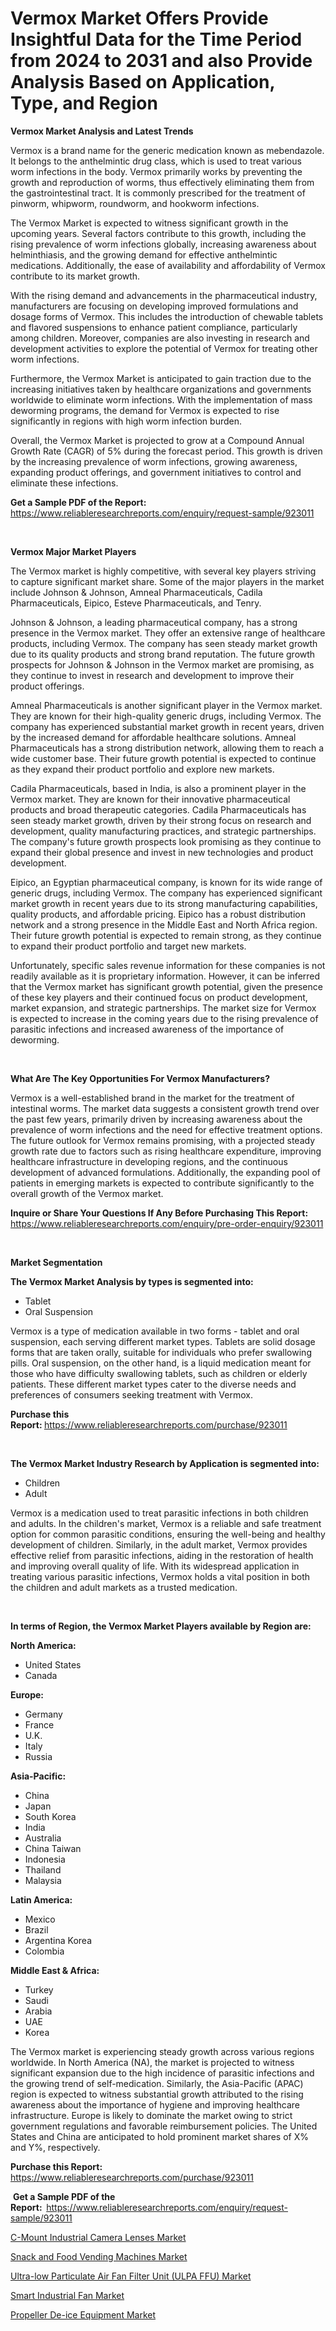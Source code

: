 <p><h1>Vermox Market Offers Provide Insightful Data for the Time Period from 2024 to 2031 and also Provide Analysis Based on Application, Type, and Region</h1></p><p><strong>Vermox Market Analysis and Latest Trends</strong></p>
<p><p>Vermox is a brand name for the generic medication known as mebendazole. It belongs to the anthelmintic drug class, which is used to treat various worm infections in the body. Vermox primarily works by preventing the growth and reproduction of worms, thus effectively eliminating them from the gastrointestinal tract. It is commonly prescribed for the treatment of pinworm, whipworm, roundworm, and hookworm infections.</p><p>The Vermox Market is expected to witness significant growth in the upcoming years. Several factors contribute to this growth, including the rising prevalence of worm infections globally, increasing awareness about helminthiasis, and the growing demand for effective anthelmintic medications. Additionally, the ease of availability and affordability of Vermox contribute to its market growth.</p><p>With the rising demand and advancements in the pharmaceutical industry, manufacturers are focusing on developing improved formulations and dosage forms of Vermox. This includes the introduction of chewable tablets and flavored suspensions to enhance patient compliance, particularly among children. Moreover, companies are also investing in research and development activities to explore the potential of Vermox for treating other worm infections.</p><p>Furthermore, the Vermox Market is anticipated to gain traction due to the increasing initiatives taken by healthcare organizations and governments worldwide to eliminate worm infections. With the implementation of mass deworming programs, the demand for Vermox is expected to rise significantly in regions with high worm infection burden.</p><p>Overall, the Vermox Market is projected to grow at a Compound Annual Growth Rate (CAGR) of 5% during the forecast period. This growth is driven by the increasing prevalence of worm infections, growing awareness, expanding product offerings, and government initiatives to control and eliminate these infections.</p></p>
<p><strong>Get a Sample PDF of the Report:&nbsp;</strong> <a href="https://www.reliableresearchreports.com/enquiry/request-sample/923011">https://www.reliableresearchreports.com/enquiry/request-sample/923011</a></p>
<p>&nbsp;</p>
<p><strong>Vermox Major Market Players</strong></p>
<p><p>The Vermox market is highly competitive, with several key players striving to capture significant market share. Some of the major players in the market include Johnson & Johnson, Amneal Pharmaceuticals, Cadila Pharmaceuticals, Eipico, Esteve Pharmaceuticals, and Tenry.</p><p>Johnson & Johnson, a leading pharmaceutical company, has a strong presence in the Vermox market. They offer an extensive range of healthcare products, including Vermox. The company has seen steady market growth due to its quality products and strong brand reputation. The future growth prospects for Johnson & Johnson in the Vermox market are promising, as they continue to invest in research and development to improve their product offerings.</p><p>Amneal Pharmaceuticals is another significant player in the Vermox market. They are known for their high-quality generic drugs, including Vermox. The company has experienced substantial market growth in recent years, driven by the increased demand for affordable healthcare solutions. Amneal Pharmaceuticals has a strong distribution network, allowing them to reach a wide customer base. Their future growth potential is expected to continue as they expand their product portfolio and explore new markets.</p><p>Cadila Pharmaceuticals, based in India, is also a prominent player in the Vermox market. They are known for their innovative pharmaceutical products and broad therapeutic categories. Cadila Pharmaceuticals has seen steady market growth, driven by their strong focus on research and development, quality manufacturing practices, and strategic partnerships. The company's future growth prospects look promising as they continue to expand their global presence and invest in new technologies and product development.</p><p>Eipico, an Egyptian pharmaceutical company, is known for its wide range of generic drugs, including Vermox. The company has experienced significant market growth in recent years due to its strong manufacturing capabilities, quality products, and affordable pricing. Eipico has a robust distribution network and a strong presence in the Middle East and North Africa region. Their future growth potential is expected to remain strong, as they continue to expand their product portfolio and target new markets.</p><p>Unfortunately, specific sales revenue information for these companies is not readily available as it is proprietary information. However, it can be inferred that the Vermox market has significant growth potential, given the presence of these key players and their continued focus on product development, market expansion, and strategic partnerships. The market size for Vermox is expected to increase in the coming years due to the rising prevalence of parasitic infections and increased awareness of the importance of deworming.</p></p>
<p>&nbsp;</p>
<p><strong>What Are The Key Opportunities For Vermox Manufacturers?</strong></p>
<p><p>Vermox is a well-established brand in the market for the treatment of intestinal worms. The market data suggests a consistent growth trend over the past few years, primarily driven by increasing awareness about the prevalence of worm infections and the need for effective treatment options. The future outlook for Vermox remains promising, with a projected steady growth rate due to factors such as rising healthcare expenditure, improving healthcare infrastructure in developing regions, and the continuous development of advanced formulations. Additionally, the expanding pool of patients in emerging markets is expected to contribute significantly to the overall growth of the Vermox market.</p></p>
<p><strong>Inquire or Share Your Questions If Any Before Purchasing This Report:</strong> <a href="https://www.reliableresearchreports.com/enquiry/pre-order-enquiry/923011">https://www.reliableresearchreports.com/enquiry/pre-order-enquiry/923011</a></p>
<p>&nbsp;</p>
<p><strong>Market Segmentation</strong></p>
<p><strong>The Vermox Market Analysis by types is segmented into:</strong></p>
<p><ul><li>Tablet</li><li>Oral Suspension</li></ul></p>
<p><p>Vermox is a type of medication available in two forms - tablet and oral suspension, each serving different market types. Tablets are solid dosage forms that are taken orally, suitable for individuals who prefer swallowing pills. Oral suspension, on the other hand, is a liquid medication meant for those who have difficulty swallowing tablets, such as children or elderly patients. These different market types cater to the diverse needs and preferences of consumers seeking treatment with Vermox.</p></p>
<p><strong>Purchase this Report:&nbsp;</strong><a href="https://www.reliableresearchreports.com/purchase/923011">https://www.reliableresearchreports.com/purchase/923011</a></p>
<p>&nbsp;</p>
<p><strong>The Vermox Market Industry Research by Application is segmented into:</strong></p>
<p><ul><li>Children</li><li>Adult</li></ul></p>
<p><p>Vermox is a medication used to treat parasitic infections in both children and adults. In the children's market, Vermox is a reliable and safe treatment option for common parasitic conditions, ensuring the well-being and healthy development of children. Similarly, in the adult market, Vermox provides effective relief from parasitic infections, aiding in the restoration of health and improving overall quality of life. With its widespread application in treating various parasitic infections, Vermox holds a vital position in both the children and adult markets as a trusted medication.</p></p>
<p>&nbsp;</p>
<p><strong>In terms of Region, the Vermox Market Players available by Region are:</strong></p>
<p>
    <p> <strong> North America: </strong>
        <ul>
            <li>United States</li>
            <li>Canada</li>
        </ul>
        </p> 
    <p> <strong> Europe: </strong>
        <ul>
            <li>Germany</li>
            <li>France</li>
            <li>U.K.</li>
            <li>Italy</li>
            <li>Russia</li>
        </ul>
        </p> 
    <p> <strong> Asia-Pacific: </strong>
        <ul>
            <li>China</li>
            <li>Japan</li>
            <li>South Korea</li>
            <li>India</li>
            <li>Australia</li>
            <li>China Taiwan</li>
            <li>Indonesia</li>
            <li>Thailand</li>
            <li>Malaysia</li>
        </ul>
        </p> 
    <p> <strong> Latin America: </strong>
        <ul>
            <li>Mexico</li>
            <li>Brazil</li>
            <li>Argentina Korea</li>
            <li>Colombia</li>
        </ul>
        </p> 
    <p> <strong> Middle East & Africa: </strong>
        <ul>
            <li>Turkey</li>
            <li>Saudi</li>
            <li>Arabia</li>
            <li>UAE</li>
            <li>Korea</li>
        </ul>
    </p>
    </p>
<p><p>The Vermox market is experiencing steady growth across various regions worldwide. In North America (NA), the market is projected to witness significant expansion due to the high incidence of parasitic infections and the growing trend of self-medication. Similarly, the Asia-Pacific (APAC) region is expected to witness substantial growth attributed to the rising awareness about the importance of hygiene and improving healthcare infrastructure. Europe is likely to dominate the market owing to strict government regulations and favorable reimbursement policies. The United States and China are anticipated to hold prominent market shares of X% and Y%, respectively.</p></p>
<p><strong>Purchase this Report: </strong><a href="https://www.reliableresearchreports.com/purchase/923011">https://www.reliableresearchreports.com/purchase/923011</a></p>
<p>&nbsp;<strong>Get a Sample PDF of the Report:&nbsp;&nbsp;</strong><a href="https://www.reliableresearchreports.com/enquiry/request-sample/923011">https://www.reliableresearchreports.com/enquiry/request-sample/923011</a></p>
<p><strong></strong></p>
<p><p><a href="https://medium.com/@josephweaver29/c-mount-industrial-camera-lenses-market-trends-and-market-analysis-forecasted-for-period-2023-2030-591de6cf9f4d">C-Mount Industrial Camera Lenses Market</a></p><p><a href="https://medium.com/@josephweaver29/snack-and-food-vending-machines-market-comprehensive-assessment-by-type-application-and-166719840d4e">Snack and Food Vending Machines Market</a></p><p><a href="https://medium.com/@josephweaver29/ultra-low-particulate-air-fan-filter-unit-ulpa-ffu-market-exploring-market-share-market-trends-1b05eb202ab4">Ultra-low Particulate Air Fan Filter Unit (ULPA FFU) Market</a></p><p><a href="https://medium.com/@hannahrivera83/smart-industrial-fan-market-comprehensive-assessment-by-type-application-and-geography-3172e5636ee2">Smart Industrial Fan Market</a></p><p><a href="https://medium.com/@hannahrivera83/propeller-de-ice-equipment-market-the-key-to-successful-business-strategy-forecast-till-2030-ca38a79d1035">Propeller De-ice Equipment Market</a></p></p>